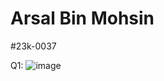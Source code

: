 # Arsal Bin Mohsin
#23k-0037

Q1: ![image](https://github.com/Arsal-Here/Pf-Fall-23/assets/142867447/a3d21891-bf90-436d-9961-f11bd7f9d115)

